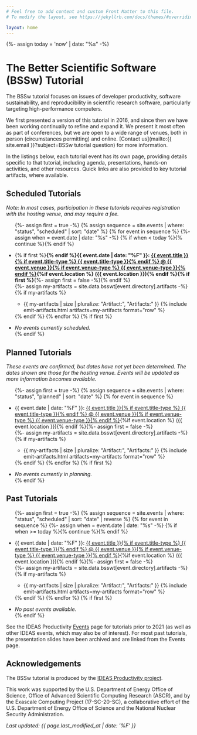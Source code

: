 ```yaml
---
# Feel free to add content and custom Front Matter to this file.
# To modify the layout, see https://jekyllrb.com/docs/themes/#overriding-theme-defaults

layout: home
---
```

{%- assign today = 'now' | date: "%s" -%}
# The Better Scientific Software (BSSw) Tutorial

The BSSw tutorial focuses on issues of developer productivity, software sustainability, and reproducibility in scientific research software, particularly targeting high-performance computers.

We first presented a version of this tutorial in 2016, and since then we have been working continually to refine and expand it.  We present it most often as part of conferences, but we are open to a wide range of venues, both in person (circumstances permitting) and online.  [Contact us](mailto:{{ site.email }}?subject=BSSw tutorial question) for more information.

In the listings below, each tutorial event has its own page, providing details specific to that tutorial, including agenda, presentations, hands-on activities, and other resources.  Quick links are also provided to key tutorial artifacts, where available.

## Scheduled Tutorials

*Note: In most cases, participation in these tutorials requires registration with the hosting venue, and may require a fee.*

<ul>
{%- assign first = true -%}
{% assign sequence = site.events | where: "status", "scheduled" | sort: "date" %}
{% for event in sequence %}
{%- assign when = event.date | date: "%s" -%}
{% if when < today %}{% continue %}{% endif %}
<li style="margin-top: 1em">{% if first %}<strong>{% endif %}{{ event.date | date: "%F" }}: <a href="{{ event.url }}">{{ event.title }}{% if event.title-type %} {{ event.title-type }}{% endif %} @ {{ event.venue }}{% if event.venue-type %} {{ event.venue-type }}{% endif %}</a>{%if event.location %} ({{ event.location }}){% endif %}{% if first %}</strong>{%- assign first = false -%}{% endif %}</li>
{%- assign my-artifacts = site.data.bsswt[event.directory].artifacts -%}
{% if my-artifacts %}
    <ul>
    <li>{{ my-artifacts | size | pluralize: "Artifact:", "Artifacts:" }} {% include emit-artifacts.html artifacts=my-artifacts format="row" %}</li>
    </ul>
{% endif %}
{% endfor %}
{% if first %}
<li style="margin-top: 1em"><em>No events currently scheduled.</em></li>
{% endif %}
</ul>

## Planned Tutorials

*These events are confirmed, but dates have not yet been determined.  The dates shown are those for the hosting venue. Events will be updated as more information becomes available.*

<ul>
{%- assign first = true -%}
{% assign sequence = site.events | where: "status", "planned" | sort: "date" %}
{% for event in sequence %}
<li style="margin-top: 1em">{{ event.date | date: "%F" }}: <a href="{{ event.url }}">{{ event.title }}{% if event.title-type %} {{ event.title-type }}{% endif %} @ {{ event.venue }}{% if event.venue-type %} {{ event.venue-type }}{% endif %}</a>{%if event.location %} ({{ event.location }}){% endif %}{%- assign first = false -%}</li>
{%- assign my-artifacts = site.data.bsswt[event.directory].artifacts -%}
{% if my-artifacts %}
    <ul>
    <li>{{ my-artifacts | size | pluralize: "Artifact:", "Artifacts:" }} {% include emit-artifacts.html artifacts=my-artifacts format="row" %}</li>
    </ul>
{% endif %}
{% endfor %}
{% if first %}
<li style="margin-top: 1em"><em>No events currently in planning.</em></li>
{% endif %}
</ul>

## Past Tutorials

<ul>
{%- assign first = true -%}
{% assign sequence = site.events | where: "status", "scheduled" | sort: "date" | reverse %}
{% for event in sequence %}
{%- assign when = event.date | date: "%s" -%}
{% if when >= today %}{% continue %}{% endif %}
<li style="margin-top: 1em">{{ event.date | date: "%F" }}: <a href="{{ event.url }}">{{ event.title }}{% if event.title-type %} {{ event.title-type }}{% endif %} @ {{ event.venue }}{% if event.venue-type %} {{ event.venue-type }}{% endif %}</a>{%if event.location %} ({{ event.location }}){% endif %}{%- assign first = false -%}</li>
{%- assign my-artifacts = site.data.bsswt[event.directory].artifacts -%}
{% if my-artifacts %}
    <ul>
    <li>{{ my-artifacts | size | pluralize: "Artifact:", "Artifacts:" }} {% include emit-artifacts.html artifacts=my-artifacts format="row" %}</li>
    </ul>
{% endif %}
{% endfor %}
{% if first %}
<li style="margin-top: 1em"><em>No past events available.</em></li>
{% endif %}
</ul>

See the IDEAS Productivity [Events](https://ideas-productivity.org/events/) page for tutorials prior to 2021 (as well as other IDEAS events, which may also be of interest).  For most past tutorials, the presentation slides have been archived and are linked from the Events page.

## Acknowledgements

The BSSw tutorial is produced by the [IDEAS Productivity project](https://ideas-productivity.org).

This work was supported by the U.S. Department of Energy Office of Science, Office of Advanced Scientific Computing Research (ASCR), and by the Exascale Computing Project (17-SC-20-SC), a collaborative effort of the U.S. Department of Energy Office of Science and the National Nuclear Security Administration.

*Last updated: {{ page.last_modified_at | date: '%F' }}*
